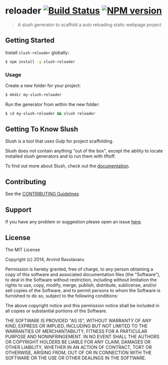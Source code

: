 # reloader [![Build Status](https://secure.travis-ci.org/arvindr21/slush-reloader.png?branch=master)](https://travis-ci.org/arvindr21/slush-reloader) [![NPM version](https://badge-me.herokuapp.com/api/npm/slush-reloader.png)](http://badges.enytc.com/for/npm/slush-reloader)

> A slush generator to scaffold a auto reloading static webpage project


## Getting Started

Install `slush-reloader` globally:

```bash
$ npm install -g slush-reloader
```

### Usage

Create a new folder for your project:

```bash
$ mkdir my-slush-reloader
```

Run the generator from within the new folder:

```bash
$ cd my-slush-reloader && slush reloader
```

## Getting To Know Slush

Slush is a tool that uses Gulp for project scaffolding.

Slush does not contain anything "out of the box", except the ability to locate installed slush generators and to run them with liftoff.

To find out more about Slush, check out the [documentation](https://github.com/klei/slush).

## Contributing

See the [CONTRIBUTING Guidelines](https://github.com/arvindr21/slush-reloader/blob/master/CONTRIBUTING.md)

## Support
If you have any problem or suggestion please open an issue [here](https://github.com/arvindr21/slush-reloader/issues).

## License 

The MIT License

Copyright (c) 2014, Arvind Ravulavaru

Permission is hereby granted, free of charge, to any person
obtaining a copy of this software and associated documentation
files (the "Software"), to deal in the Software without
restriction, including without limitation the rights to use,
copy, modify, merge, publish, distribute, sublicense, and/or sell
copies of the Software, and to permit persons to whom the
Software is furnished to do so, subject to the following
conditions:

The above copyright notice and this permission notice shall be
included in all copies or substantial portions of the Software.

THE SOFTWARE IS PROVIDED "AS IS", WITHOUT WARRANTY OF ANY KIND,
EXPRESS OR IMPLIED, INCLUDING BUT NOT LIMITED TO THE WARRANTIES
OF MERCHANTABILITY, FITNESS FOR A PARTICULAR PURPOSE AND
NONINFRINGEMENT. IN NO EVENT SHALL THE AUTHORS OR COPYRIGHT
HOLDERS BE LIABLE FOR ANY CLAIM, DAMAGES OR OTHER LIABILITY,
WHETHER IN AN ACTION OF CONTRACT, TORT OR OTHERWISE, ARISING
FROM, OUT OF OR IN CONNECTION WITH THE SOFTWARE OR THE USE OR
OTHER DEALINGS IN THE SOFTWARE.

